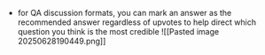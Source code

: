 
- for QA discussion formats, you can mark an answer as the recommended answer regardless of upvotes to help direct which question you think is the most credible
  ![[Pasted image 20250628190449.png]]
